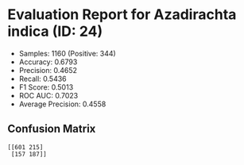 # Evaluation Report for Azadirachta indica (ID: 24)
- Samples: 1160 (Positive: 344)
- Accuracy: 0.6793
- Precision: 0.4652
- Recall: 0.5436
- F1 Score: 0.5013
- ROC AUC: 0.7023
- Average Precision: 0.4558

## Confusion Matrix
```
[[601 215]
 [157 187]]
```